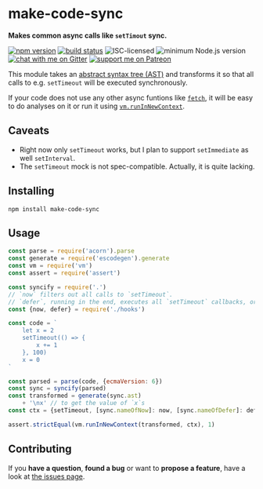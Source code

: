 # make-code-sync

**Makes common async calls like `setTimout` sync.**

[![npm version](https://img.shields.io/npm/v/make-code-sync.svg)](https://www.npmjs.com/package/make-code-sync)
[![build status](https://api.travis-ci.org/derhuerst/make-code-sync.svg?branch=master)](https://travis-ci.org/derhuerst/make-code-sync)
![ISC-licensed](https://img.shields.io/github/license/derhuerst/make-code-sync.svg)
![minimum Node.js version](https://img.shields.io/node/v/make-code-sync.svg)
[![chat with me on Gitter](https://img.shields.io/badge/chat%20with%20me-on%20gitter-512e92.svg)](https://gitter.im/derhuerst)
[![support me on Patreon](https://img.shields.io/badge/support%20me-on%20patreon-fa7664.svg)](https://patreon.com/derhuerst)

This module takes an [abstract syntax tree (AST)](https://en.wikipedia.org/wiki/Abstract_syntax_tree) and transforms it so that all calls to e.g. `setTimeout` will be executed synchronously.

If your code does not use any other async funtions like [`fetch`](https://developer.mozilla.org/en-US/docs/Web/API/Fetch_API), it will be easy to do analyses on it or run it using [`vm.runInNewContext`](https://nodejs.org/docs/latest-v10.x/api/vm.html#vm_vm_runinnewcontext_code_sandbox_options).

## Caveats

- Right now only `setTimeout` works, but I plan to support `setImmediate` as well `setInterval`.
- The `setTimeout` mock is not spec-compatible. Actually, it is quite lacking.


## Installing

```shell
npm install make-code-sync
```


## Usage

```js
const parse = require('acorn').parse
const generate = require('escodegen').generate
const vm = require('vm')
const assert = require('assert')

const syncify = require('.')
// `now` filters out all calls to `setTimeout`.
// `defer`, running in the end, executes all `setTimeout` callbacks, ordered by delay.
const {now, defer} = require('./hooks')

const code = `
	let x = 2
	setTimeout(() => {
		x += 1
	}, 100)
	x = 0
`

const parsed = parse(code, {ecmaVersion: 6})
const sync = syncify(parsed)
const transformed = generate(sync.ast)
	+ '\nx' // to get the value of `x`s
const ctx = {setTimeout, [sync.nameOfNow]: now, [sync.nameOfDefer]: defer}

assert.strictEqual(vm.runInNewContext(transformed, ctx), 1)
```


## Contributing

If you **have a question**, **found a bug** or want to **propose a feature**, have a look at [the issues page](https://github.com/derhuerst/make-code-sync/issues).
